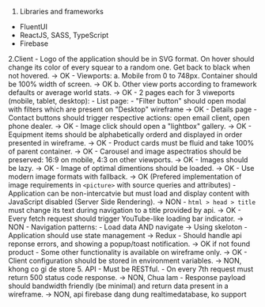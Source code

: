 1. Libraries and frameworks
- FluentUI
- ReactJS, SASS, TypeScript
- Firebase

2.Client
    - Logo of the application should be in SVG format. On hover should change its color of every squear to a random one. Get back to black when not hovered.
      -> OK
    - Viewports:
          a. Mobile from 0 to 748px. Container should be 100% width of screen.
            -> OK
          b. Other view ports according to framework defaults or average world stats.
            -> OK
    - 2 pages each for 3 viweports (mobile, tablet, desktop):
      - List page:
        - "Filter button" should open modal with filters which are present on "Desktop" wireframe
          -> OK
      - Details page
        - Contact buttons should trigger respective actions: open email client, open phone dealer. -> OK
        - Image click should open a "lightbox" gallery.  -> OK
        - Equipment items should be alphabetically orderd and displayed in order presented in wireframe.  -> OK
    - Product cards must be fluid and take 100% of parent container. -> OK
    - Carousel and image aspectratios should be preserved: 16:9 on mobile, 4:3 on other viewports. -> OK
    - Images should be lazy. -> OK
    - Image of optimal dimentions should be loaded. -> OK
    - Use modern image formats with fallback. -> OK
    (Prefered implementation of image requirements in `<picture>` with source queries and attributes)
    - Application can be non-intercatvie but must load and display content with JavaScript disabled (Server Side Rendering). -> NON
    - `html > head > title` must change its text during navigation to a title provided by api. -> OK
    - Every fetch request should trigger YouTube-like loading bar indicator. -> NON
    - Navigation patterns:
      - Load data AND navigate -> Using skeloton
    - Application should use state management -> Redux
    - Should handle api reponse errors, and showing a popup/toast notification. -> OK if not found product
    - Some other functionality is available on wireframe only.  -> OK
    - Client configuration should be stored in environment variables.  -> NON, khong co gi de store
5. API
    - Must be RESTful.
    - On every 7th request must return 500 status code response. -> NON, Chua lam
    - Response payload should bandwidth friendly (be minimal) and return data present in a wireframe. -> NON, api firebase dang dung realtimedatabase, ko support
